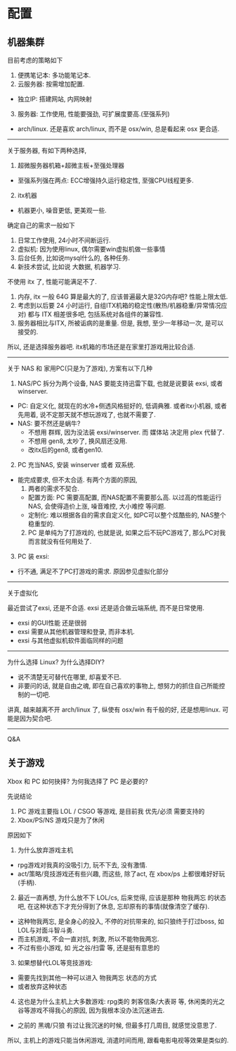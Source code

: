 # 配置

## 机器集群
目前考虑的策略如下
1. 便携笔记本: 多功能笔记本.
2. 云服务器: 按需增加配置.
  - 独立IP: 搭建网站, 内网映射
3. 服务器: 工作使用, 性能要强劲, 可扩展度要高.(至强系列)
  - arch/linux. 还是喜欢 arch/linux, 而不是 osx/win, 总是看起来 osx 更合适.

---
关于服务器, 有如下两种选择,
1. 超微服务器机箱+超微主板+至强处理器
  - 至强系列强在两点: ECC增强持久运行稳定性, 至强CPU线程更多.
2. itx机器
  - 机器更小, 噪音更低, 更美观一些.

确定自己的需求一般如下
1. 日常工作使用, 24小时不间断运行.
2. 虚拟机: 因为使用linux, 偶尔需要win虚拟机做一些事情
3. 后台任务, 比如说mysql什么的, 各种任务.
4. 新技术尝试, 比如说 大数据, 机器学习.

不使用 itx 了, 性能可能满足不了.
1. 内存, itx 一般 64G 算是最大的了, 应该普遍最大是32G内存吧? 性能上限太低.
2. 考虑到以后要 24 小时运行, 自组ITX机箱的稳定性(散热/机器稳重/异常情况应对) 都与 ITX 相差很多吧, 包括系统对各组件的兼容性.
3. 服务器相比与ITX, 所被诟病的是重量. 但是, 我想, 至少一年移动一次, 是可以接受的.

所以, 还是选择服务器吧. itx机箱的市场还是在家里打游戏用比较合适.

---
关于 NAS 和 家用PC(只是为了游戏), 方案有以下几种
1. NAS/PC 拆分为两个设备, NAS 要能支持迅雷下载, 也就是说要装 exsi, 或者 winserver.
  - PC: 自定义化, 就现在的水冷+侧透风格挺好的, 低调典雅. 或者itx小机器, 或者先用着, 说不定那天就不想玩游戏了, 也就不需要了.
  - NAS: 要不然还是蜗牛?
    - 不想用 群辉, 因为没法装 exsi/winserver. 而 媒体站 决定用 plex 代替了.
    - 不想用 gen8, 太吵了, 换风扇还没用.
    - 改itx后的gen8, 或者gen10.
2. PC 充当NAS, 安装 winserver 或者 双系统.
  - 能完成要求, 但不太合适. 有两个方面的原因,
    1. 两者的需求不契合.
      - 配置方面: PC 需要高配置, 而NAS配置不需要那么高. 以过高的性能运行NAS, 会使得造价上涨, 噪音难控, 大小难控 等问题.
      - 定制化: 难以根据各自的需求自定义化, 如PC可以整个炫酷些的, NAS整个稳重型的.
    2. PC 是单纯为了打游戏的, 也就是说, 如果之后不玩PC游戏了, 那么PC对我而言就没有任何用处了.
3. PC 装 exsi:
  - 行不通, 满足不了PC打游戏的需求. 原因参见虚拟化部分

---
关于虚拟化

最近尝试了exsi, 还是不合适. exsi 还是适合做云端系统, 而不是日常使用.
- exsi 的GUI性能 还是很弱
- exsi 需要从其他机器管理和登录, 而非本机.
- exsi 与其他虚拟机软件面临同样的问题

---
为什么选择 Linux? 为什么选择DIY?
- 说不清楚无可替代在哪里, 却喜爱不已.
- 非要问的话, 就是自由之魂, 即在自己喜欢的事物上, 想努力的抓住自己所能控制的一切吧.

讲真, 越来越离不开 arch/linux 了, 纵使有 osx/win 有千般的好, 还是想用linux. 可能是因为契合吧.

---
Q&A


## 关于游戏
Xbox 和 PC 如何抉择? 为何我选择了 PC 是必要的?

先说结论
1. PC 游戏主要指 LOL / CSGO 等游戏, 是目前我 优先/必须 需要支持的
2. Xbox/PS/NS 游戏只是为了休闲

原因如下

1. 为什么放弃游戏主机
  - rpg游戏对我真的没吸引力, 玩不下去, 没有激情.
  - act/策略/竞技游戏还有些兴趣, 而这些, 除了act, 在 xbox/ps 上都很难好好玩(手柄).
2. 最近一直再想, 为什么放不下 LOL/cs, 后来觉得, 应该是那种 物我两忘 的状态吧, 在这种状态下才充分得到了休息, 忘却原有的事情(就像清空了缓存).
  - 这种物我两忘, 是全身心的投入, 不停的对抗带来的, 如只狼终于打过boss, 如LOL与对面斗智斗勇. 
  - 而主机游戏, 不会一直对抗, 刺激, 所以不能物我两忘. 
  - 不过有些小游戏, 如 光之谷/扫雷 等, 还是挺有意思的
3. 如果想替代LOL等竞技游戏:
  - 需要先找到其他一种可以进入 物我两忘 状态的方式
  - 或者放弃这种状态
4. 这也是为什么主机上大多数游戏: rpg类的 刺客信条/大表哥 等, 休闲类的光之谷等游戏不得我心的原因, 因为我根本没办法沉迷进去.
  - 之前的 黑魂/只狼 有过让我沉迷的时候, 但最多打几周目, 就感觉没意思了.

所以, 主机上的游戏只能当休闲游戏, 消遣时间而用, 跟看电影电视等效果是类似的.

